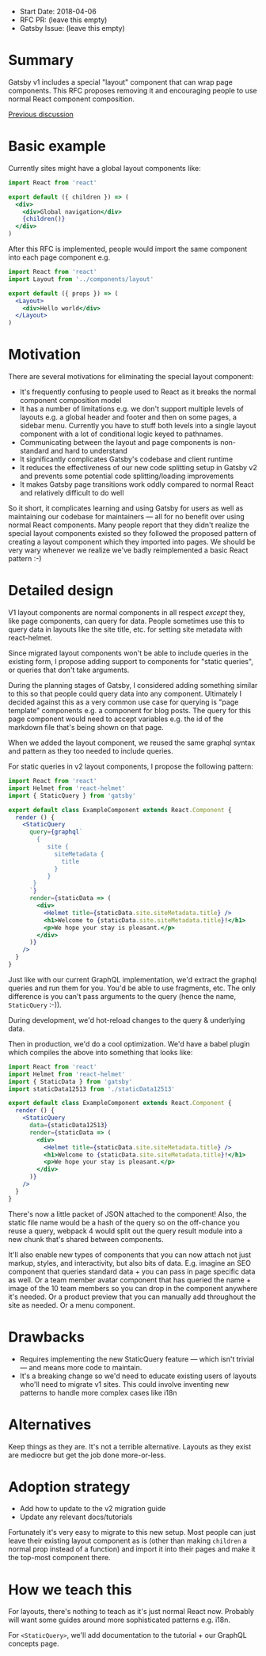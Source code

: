 - Start Date: 2018-04-06
- RFC PR: (leave this empty)
- Gatsby Issue: (leave this empty)

# Summary

Gatsby v1 includes a special "layout" component that can wrap page components.
This RFC proposes removing it and encouraging people to use normal React
component composition.

[Previous discussion](https://github.com/gatsbyjs/gatsby/issues/3830)

# Basic example

Currently sites might have a global layout components like:

```jsx
import React from 'react'

export default ({ children }) => (
  <div>
    <div>Global navigation</div>
    {children()}
  </div>
)
```

After this RFC is implemented, people would import the same component into each
page component e.g.

```jsx
import React from 'react'
import Layout from '../components/layout'

export default ({ props }) => (
  <Layout>
    <div>Hello world</div>
  </Layout>
)
```

# Motivation

There are several motivations for eliminating the special layout component:

* It's frequently confusing to people used to React as it breaks the normal component composition model
* It has a number of limitations e.g. we don't support multiple levels of layouts e.g. a global header and footer and then on some pages, a sidebar menu. Currently you have to stuff both levels into a single layout component with a lot of
conditional logic keyed to pathnames.
* Communicating between the layout and page components is non-standard and hard to understand
* It significantly complicates Gatsby's codebase and client runtime
* It reduces the effectiveness of our new code splitting setup in Gatsby v2 and prevents some potential code splitting/loading improvements
* It makes Gatsby page transitions work oddly compared to normal React and relatively
difficult to do well

So it short, it complicates learning and using Gatsby for users as well as
maintaining our codebase for maintainers — all for no benefit over using normal
React components. Many people report that they didn't realize the special
layout components existed so they followed the proposed pattern of creating
a layout component which they imported into pages. We should be very wary whenever
we realize we've badly reimplemented a basic React pattern :-)

# Detailed design

V1 layout components are normal components in all respect *except* they, like
page components, can query for data. People sometimes use this to query data in
layouts like the site title, etc. for setting site metadata with react-helmet.

Since migrated layout components won't be able to include queries in the
existing form, I propose adding support to components for "static queries",
or queries that don't take arguments.

During the planning stages of Gatsby, I considered adding something similar to
this so that people could query data into any component. Ultimately I decided
against this as a very common use case for querying is "page template"
components e.g. a component for blog posts. The query for this page component
would need to accept variables e.g. the id of the markdown file that's being
shown on that page.

When we added the layout component, we reused the same graphql syntax and
pattern as they too needed to include queries.

For static queries in v2 layout components, I propose the following pattern:

```jsx
import React from 'react'
import Helmet from 'react-helmet'
import { StaticQuery } from 'gatsby'

export default class ExampleComponent extends React.Component {
  render () {
    <StaticQuery
      query={graphql`
        {
           site {
             siteMetadata {
               title
             }
           }
       }
      `}
      render={staticData => (
        <div>
          <Helmet title={staticData.site.siteMetadata.title} />
          <h1>Welcome to {staticData.site.siteMetadata.title}!</h1>
          <p>We hope your stay is pleasant.</p>
        </div>
      )}
    />
  }
}
```

Just like with our current GraphQL implementation, we'd extract the graphql
queries and run them for you. You'd be able to use fragments, etc. The only
difference is you can't pass arguments to the query (hence the name,
`StaticQuery` :-)).

During development, we'd hot-reload changes to the query & underlying data.

Then in production, we'd do a cool optimization. We'd have a babel plugin which
compiles the above into something that looks like:

```jsx
import React from 'react'
import Helmet from 'react-helmet'
import { StaticData } from 'gatsby'
import staticData12513 from './staticData12513'

export default class ExampleComponent extends React.Component {
  render () {
    <StaticQuery
      data={staticData12513}
      render={staticData => (
        <div>
          <Helmet title={staticData.site.siteMetadata.title} />
          <h1>Welcome to {staticData.site.siteMetadata.title}!</h1>
          <p>We hope your stay is pleasant.</p>
        </div>
      )}
    />
  }
}
```

There's now a little packet of JSON attached to the component! Also, the static file name would be a hash of the query so on the off-chance you reuse a query, webpack 4 would split out the query result module into a new chunk that's shared between components.

It'll also enable new types of components that you can now attach not just markup, styles, and interactivity, but also bits of data. E.g. imagine an SEO component that queries standard data + you can pass in page specific data as well. Or a team member avatar component that has queried the name + image of the 10 team members so you can drop in the component anywhere it's needed. Or a product preview that you can manually add throughout the site as needed. Or a menu component.

# Drawbacks

* Requires implementing the new StaticQuery feature — which isn't trivial — and means
 more code to maintain.
* It's a breaking change so we'd need to educate existing users of layouts who'll need to migrate v1 sites.
 This could involve inventing new patterns to handle more complex cases like
 i18n

# Alternatives

Keep things as they are. It's not a terrible alternative. Layouts as they exist
are mediocre but get the job done more-or-less.

# Adoption strategy

* Add how to update to the v2 migration guide
* Update any relevant docs/tutorials

Fortunately it's very easy to migrate to this new setup. Most people
can just leave their existing layout component as is (other than making
`children` a normal prop instead of a function) and import it into their
pages and make it the top-most component there.

# How we teach this

For layouts, there's nothing to teach as it's just normal React now. Probably
will want some guides around more sophisticated patterns e.g. i18n.

For `<StaticQuery>`, we'll add documentation to the tutorial + our GraphQL
concepts page.
